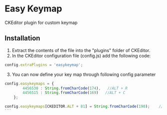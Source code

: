 Easy Keymap
==========
CKEditor plugin for custom keymap

Installation
-------------

 1. Extract the contents of the file into the "plugins" folder of CKEditor.
 2. In the CKEditor configuration file (config.js) add the following code:

````js
config.extraPlugins = 'easykeymap';
````
 3. You can now define your key map through following config parameter

````js
config.easykeymaps = {
		4456530 : String.fromCharCode(174),   //ALT + R
		4456515 : String.fromCharCode(169)   //ALT + C
	};

config.easykeymaps[CKEDITOR.ALT + 81] = String.fromCharCode(190);    //ALT + Q
```
